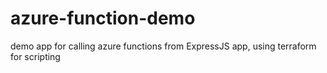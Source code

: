 # azure-function-demo
demo app for calling azure functions from ExpressJS app, using terraform for scripting
